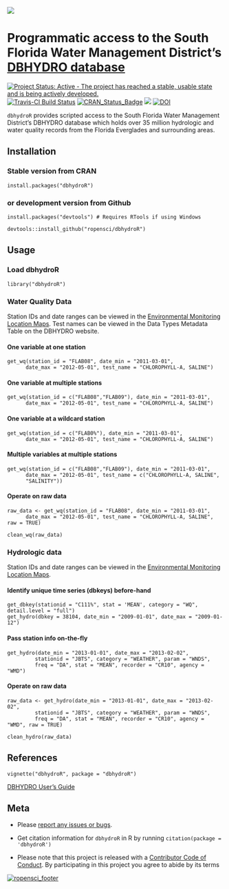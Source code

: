 
<!-- README.md is generated from README.Rmd. Please edit that file -->

![](https://github.com/ropensci/dbhydroR/raw/master/inst/images/profile.png)

# Programmatic access to the South Florida Water Management District’s [DBHYDRO database](https://www.sfwmd.gov/science-data/dbhydro)

[![Project Status: Active - The project has reached a stable, usable
state and is being actively
developed.](https://www.repostatus.org/badges/latest/active.svg)](https://www.repostatus.org/#active)
[![Travis-CI Build
Status](https://travis-ci.org/ropensci/dbhydroR.svg?branch=master)](https://travis-ci.org/ropensci/dbhydroR)
[![CRAN\_Status\_Badge](https://www.r-pkg.org/badges/version/dbhydroR)](https://cran.r-project.org/package=dbhydroR)
[![](https://badges.ropensci.org/61_status.svg)](https://github.com/ropensci/onboarding/issues/61)
[![DOI](https://zenodo.org/badge/64503356.svg)](https://zenodo.org/badge/latestdoi/64503356)

`dbhydroR` provides scripted access to the South Florida Water
Management District’s DBHYDRO database which holds over 35 million
hydrologic and water quality records from the Florida Everglades and
surrounding areas.

## Installation

### Stable version from CRAN

`install.packages("dbhydroR")`

### or development version from Github

`install.packages("devtools") # Requires RTools if using Windows`

`devtools::install_github("ropensci/dbhydroR")`

## Usage

### Load dbhydroR

`library("dbhydroR")`

### Water Quality Data

Station IDs and date ranges can be viewed in the [Environmental
Monitoring Location
Maps](https://www.sfwmd.gov/documents-by-tag/emmaps). Test names can be
viewed in the Data Types Metadata Table on the DBHYDRO website.

#### One variable at one station

    get_wq(station_id = "FLAB08", date_min = "2011-03-01", 
          date_max = "2012-05-01", test_name = "CHLOROPHYLL-A, SALINE")

#### One variable at multiple stations

    get_wq(station_id = c("FLAB08","FLAB09"), date_min = "2011-03-01",
          date_max = "2012-05-01", test_name = "CHLOROPHYLL-A, SALINE")

#### One variable at a wildcard station

    get_wq(station_id = c("FLAB0%"), date_min = "2011-03-01", 
          date_max = "2012-05-01", test_name = "CHLOROPHYLL-A, SALINE")

#### Multiple variables at multiple stations

    get_wq(station_id = c("FLAB08","FLAB09"), date_min = "2011-03-01",
          date_max = "2012-05-01", test_name = c("CHLOROPHYLL-A, SALINE",
          "SALINITY"))

#### Operate on raw data

    raw_data <- get_wq(station_id = "FLAB08", date_min = "2011-03-01", 
          date_max = "2012-05-01", test_name = "CHLOROPHYLL-A, SALINE", raw = TRUE)

    clean_wq(raw_data)

### Hydrologic data

Station IDs and date ranges can be viewed in the [Environmental
Monitoring Location
Maps](https://www.sfwmd.gov/documents-by-tag/emmaps).

#### Identify unique time series (dbkeys) before-hand

    get_dbkey(stationid = "C111%", stat = 'MEAN', category = "WQ", detail.level = "full")
    get_hydro(dbkey = 38104, date_min = "2009-01-01", date_max = "2009-01-12")

#### Pass station info on-the-fly

    get_hydro(date_min = "2013-01-01", date_max = "2013-02-02",
             stationid = "JBTS", category = "WEATHER", param = "WNDS",
             freq = "DA", stat = "MEAN", recorder = "CR10", agency = "WMD")

#### Operate on raw data

    raw_data <- get_hydro(date_min = "2013-01-01", date_max = "2013-02-02",
             stationid = "JBTS", category = "WEATHER", param = "WNDS",
             freq = "DA", stat = "MEAN", recorder = "CR10", agency = "WMD", raw = TRUE)
             
    clean_hydro(raw_data)

## References

`vignette("dbhydroR", package = "dbhydroR")`

[DBHYDRO User’s
Guide](https://www.sfwmd.gov/sites/default/files/documents/dbhydrobrowseruserdocumentation.pdf)

## Meta

-   Please [report any issues or
    bugs](https://github.com/ropensci/dbhydroR/issues).

-   Get citation information for `dbhydroR` in R by running
    `citation(package = 'dbhydroR')`

-   Please note that this project is released with a [Contributor Code
    of
    Conduct](https://github.com/ropensci/dbhydroR/blob/master/CONDUCT.md).
    By participating in this project you agree to abide by its terms

[![ropensci\_footer](https://ropensci.org/public_images/github_footer.png)](https://ropensci.org)
